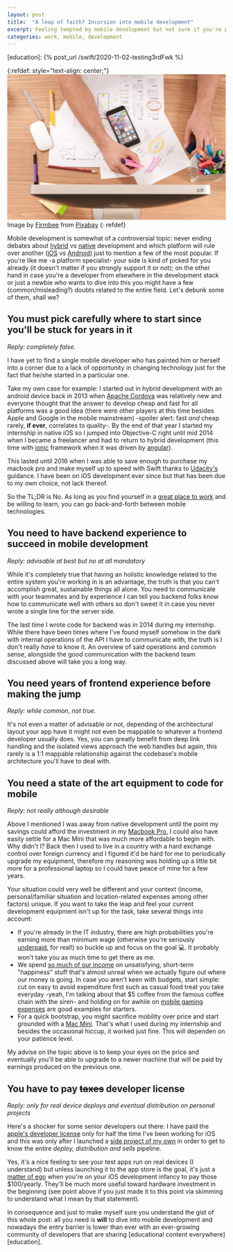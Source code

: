 ```yaml
---
layout: post
title:  "A leap of faith? Incursion into mobile development"
excerpt: Feeling tempted by mobile development but not sure if you're prepared, let alone whether it IS the right fit for you? Let's look into some common misconceptions some folks might have related to this wonderful development path.
categories: work, mobile, development 
---
```


[referralAutor]: https://pixabay.com/users/firmbee-663163/

[referralLink]: https://pixabay.com/es/?utm_source=link-attribution&amp;utm_medium=referral&amp;utm_campaign=image&amp;utm_content=5423683

[peyaJob]: https://stackoverflow.com/jobs/484650/software-engineer-ios-pedidosya

[education]: {% post_url /swift/2020-11-02-testing3rdFwk %} 

[hybrid]: https://shopify.engineering/react-native-future-mobile-shopify
[native]: https://dropbox.tech/mobile/the-not-so-hidden-cost-of-sharing-code-between-ios-and-android
[betteriPhone]: https://www.androidauthority.com/ios-vs-android-1068950/
[betterAndroid]: https://www.zdnet.com/article/11-things-my-android-phone-does-way-better-than-your-iphone/
[cordova]: https://cordova.apache.org
[ionic]: https://ionicframework.com
[angular]: https://angular.io
[udacity]: https://confirm.udacity.com/D5HRFVUJ
[mbp]: https://articulo.mercadolibre.com.uy/MLU-476806895-macbook-pro-retina-mid-2014-ssd-256-8gb-ram-400-ciclos-_JM
[salary]: https://www.glassdoor.com/Salaries/it-salary-SRCH_KO0,2.htm
[debt]: https://www.thebalance.com/five-spending-habits-that-lead-to-debt-960042
[inapp]: https://sensortower.com/blog/app-revenue-and-downloads-2020
[lenovo]: https://www.amazon.com/gp/product/B0751B5G6Z/ref=as_li_tl?ie=UTF8&tag=geekingwithma-20&camp=1789&creative=9325&linkCode=as2&creativeASIN=B0751B5G6Z&linkId=50b95ce14c2de16f818225849c238048
[macmini]: https://www.amazon.com/gp/product/B075JRNXCH/ref=as_li_tl?ie=UTF8&tag=geekingwithma-20&camp=1789&creative=9325&linkCode=as2&creativeASIN=B075JRNXCH&linkId=57f176aa0c861fc3ca7190fe7d3258bf
[license]: https://developer.apple.com/programs/
[mystickers]: https://apps.apple.com/uy/app/mystickers/id884352968?l=es
[ego]: https://amzn.to/3blgrl1

{:refdef: style="text-align: center;"}
![compass](/assets/posts/7_mobileDevelopment/cover.jpg)
Image by [Firmbee][referralAutor] from [Pixabay][referralLink]
{: refdef}

Mobile development is somewhat of a controversial topic: never ending debates about [hybrid][hybrid] vs [native][native] development and which platform will rule over another ([iOS][betteriPhone] vs [Android][betterAndroid]) just to mention a few of the most popular. If you're like me -a platform specialist- your side is kind of picked for you already (it doesn't matter if you strongly support it or not); on the other hand in case you're a developer from elsewhere in the development stack or just a newbie who wants to dive into this you might have a few (common/misleading?) doubts related to the entire field. Let's debunk some of them, shall we?

## You must pick carefully where to start since you'll be stuck for years in it

*Reply: completely false.*

I have yet to find a single mobile developer who has painted him or herself into a corner due to a lack of opportunity in changing technology just for the fact that he/she started in a particular one. 

Take my own case for example: I started out in hybrid development with an android device back in 2013 when [Apache Cordova][cordova] was relatively new and everyone thought that the answer to develop cheap and fast for all platforms was a good idea (there were other players at this time besides Apple and Google in the mobile mainstream) -spoiler alert: fast *and* cheap rarely, **if ever**, correlates to quality-. By the end of that year I started my internship in native iOS so I jumped into Objective-C right until mid 2014 when I became a freelancer and had to return to hybrid development (this time with [ionic][ionic] framework when it was driven by [angular][angular]). 

This lasted until 2016 when I was able to save enough to purchase my macbook pro and make myself up to speed with Swift thanks to [Udacity's][udacity] guidance. I have been on iOS development ever since but that has been due to my own choice, not lack thereof. 

So the TL;DR is No. As long as you find yourself in a [great place to work][peyaJob] and be willing to learn, you can go back-and-forth between mobile technologies.

## You need to have backend experience to succeed in mobile development

*Reply: advisable at best but no at all mandatory*

While it's completely true that having an holistic knowledge related to the entire system you're working in is an advantage, the truth is that you can't accomplish great, sustainable things all alone. You need to communicate with your teammates and by experience I can tell you backend folks know how to communicate well with others so don't sweet it in case you never wrote a single line for the server side.

The last time I wrote code for backend was in 2014 during my internship. While there have been times where I've found myself somehow in the dark with internal operations of the API I have to communicate with, the truth is I don't really *have* to know it. An overview of said operations and common sense, alongside the good communication with the backend team discussed above will take you a long way.

## You need years of frontend experience before making the jump

*Reply: while common, not true.*

It's not even a matter of advisable or not, depending of the architectural layout your app have it might not even be mappable to whatever a frontend developer usually does. Yes, you can greatly benefit from deep link handling and the isolated views approach the web handles but again, this rarely is a 1:1 mappable relationship  against the codebase's mobile architecture you'll have to deal with.

## You need a state of the art equipment to code for mobile

*Reply: not really although desirable*

Above I mentioned I was away from native development until the point my savings could afford the investment in my [Macbook Pro][mbp], I could also have easily settle for a Mac Mini that was much more affordable to begin with. Why didn't I? Back then I used to live in a country with a hard exchange control over foreign currency and I figured it'd be hard for me to periodically upgrade my equipment, therefore my reasoning was holding up a little bit more for a professional laptop so I could have peace of mine for a few years.

Your situation could very well be different and your context (income, personal/familiar situation and location-related expenses among other factors) unique. If you want to take the leap and feel your current development equipment isn't up for the task, take several things into account:

- If you're already in the IT industry, there are high probabilities you're earning more than minimum wage (otherwise you're seriously [underpaid][salary], for real!) so buckle up and focus on the goal 💻. It probably won't take you as much time to get there as me.
- We spend [so much of our income][debt] on unsatisfying, short-term "happiness" stuff that's almost unreal when we actually figure out where our money is going. In case you aren't keen with budgets, start simple: cut on easy to avoid expenditure first such as casual food treat you take everyday -yeah, I'm talking about that $5 coffee from the famous coffee chain with the siren- and holding on for awhile on [mobile gaming expenses][inapp] are good examples for starters.
- For a quick bootstrap, you might sacrifice mobility over price and start grounded with a [Mac Mini][macmini]. That's what I used during my internship and besides the occasional hiccup, it worked just fine. This will dependen on your patience level.

My advise on the topic above is to keep your eyes on the price and eventually you'll be able to upgrade to a newer machine that will be paid by earnings produced on the previous one.

## You have to pay ~~taxes~~ developer license

*Reply: only for real device deploys and eventual distribution on personal projects*

Here's a shocker for some senior developers out there: I have paid the [apple's developer license][license] only for half the time I've been working for iOS and this was only after I launched a [side project of my own][mystickers] in order to get to know the entire _deploy, distribution and sells_ pipeline. 

Yes, it's a nice feeling to see your test apps run on real devices (I understand) but unless launching it to the app store is the goal, it's just a [matter of ego][ego] when you're on your iOS development infancy to pay those $100/yearly. They'll be much more useful toward hardware investment in the beginning (see point above if you just made it to this point via skimming to understand what I mean by that statement).

In consequence and just to make myself sure you understand the gist of this whole post: all you need is **will** to dive into mobile development and nowadays the entry barrier is lower than ever with an ever-growing community of developers that are sharing [educational content everywhere][education].